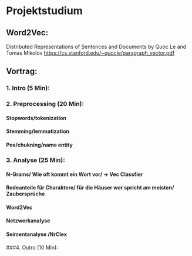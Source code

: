 # Projektstudium


## Word2Vec:
Distributed Representations of Sentences and Documents by Quoc Le and Tomas Mikolov
https://cs.stanford.edu/~quocle/paragraph_vector.pdf


## Vortrag:

### 1. Intro (5 Min):

### 2. Preprocessing (20 Min):

####  Stopwords/tokenization
####  Stemming/lemmatization
####  Pos/chukning/name entity

### 3. Analyse (25 Min):

####  N-Grams/ Wie oft kommt ein Wort vor/ -> Vec Classfier
####  Redeanteile für Charaktere/ für die Häuser wer spricht am meisten/ Zaubersprüche
####  Word2Vec
####  Netzwerkanalyse
####  Seimentanalyse /NrClex

###4. Outro (10 Min):



